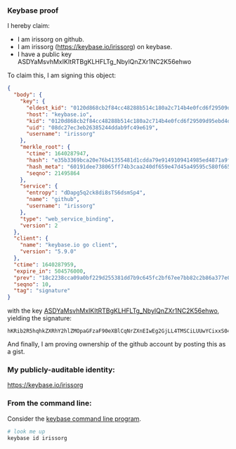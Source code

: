 ### Keybase proof

I hereby claim:

  * I am irissorg on github.
  * I am irissorg (https://keybase.io/irissorg) on keybase.
  * I have a public key ASDYaMsvhMxIKItRTBgKLHFLTg_NbylQnZXr1NC2K56ehwo

To claim this, I am signing this object:

```json
{
  "body": {
    "key": {
      "eldest_kid": "0120d868cb2f84cc48288b514c180a2c714b4e0fcd6f29509d95ebd4d0b62b9e9e870a",
      "host": "keybase.io",
      "kid": "0120d868cb2f84cc48288b514c180a2c714b4e0fcd6f29509d95ebd4d0b62b9e9e870a",
      "uid": "08dc27ec3eb26385244ddab9fc49e619",
      "username": "irissorg"
    },
    "merkle_root": {
      "ctime": 1640287947,
      "hash": "e35b3369bca20e76b41355481d1cdda79e9149109414985ed4871a9fa90228ed277c17a1e47db0d05450e9872cba71329ad0f7a6fcb4113dd8c344031bf37876",
      "hash_meta": "60191dee738065ff74b3caa240df659e47d45a49595c580f6657700194668ae4",
      "seqno": 21495864
    },
    "service": {
      "entropy": "dDapg5q2ck8di8sTS6dsmSp4",
      "name": "github",
      "username": "irissorg"
    },
    "type": "web_service_binding",
    "version": 2
  },
  "client": {
    "name": "keybase.io go client",
    "version": "5.9.0"
  },
  "ctime": 1640287959,
  "expire_in": 504576000,
  "prev": "18c2238cca09a0bf229d255381dd7b9c645fc2bf67ee7bb82c2b86a377e09be0",
  "seqno": 10,
  "tag": "signature"
}
```

with the key [ASDYaMsvhMxIKItRTBgKLHFLTg_NbylQnZXr1NC2K56ehwo](https://keybase.io/irissorg), yielding the signature:

```
hKRib2R5hqhkZXRhY2hlZMOpaGFzaF90eXBlCqNrZXnEIwEg2GjLL4TMSCiLUUwYCixxS04PzW8pUJ2V69TQtiuenocKp3BheWxvYWTESpcCCsQgGMIjjMoJoL8inSVTgd17nGRfwr9n7nu4LCuGo3fgm+DEIO2rq6NOQh29+jS6rGtwID4mCxUTbzAdnGu5qHi2qNnhAgHCo3NpZ8RALwNoy9vGPgfkWJGs+puEhnUpnz63zkcolDtGrJEfegrGJEhV/9/3V6tSvjxB9J2Zgw2n7j9njUE0r1R88lMrBahzaWdfdHlwZSCkaGFzaIKkdHlwZQildmFsdWXEIJnWTvBiZ4xOq1+2dJbG0kb2OppiKSL2iusNOZ9yQYsoo3RhZ80CAqd2ZXJzaW9uAQ==

```

And finally, I am proving ownership of the github account by posting this as a gist.

### My publicly-auditable identity:

https://keybase.io/irissorg

### From the command line:

Consider the [keybase command line program](https://keybase.io/download).

```bash
# look me up
keybase id irissorg
```
